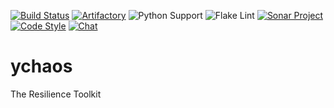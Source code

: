 
[![Build Status](https://screwdriver.ouroath.com/pipelines/1041241/badge)](https://screwdriver.ouroath.com/pipelines/1041241)
[![Artifactory](https://img.shields.io/badge/Artifactory-resilience%2Fvzmi.ychaos-yellowgreen?logo=jfrog)](https://artifactory.ouroath.com/ui/packages/pypi:%2F%2Fvzmi.ychaos?name=vzmi.ychaos&type=packages)
![Python Support](https://img.shields.io/badge/python-v3.5%2B-blue?logo=python)
![Flake Lint](https://img.shields.io/badge/flake8-passing-green)
[![Sonar Project](https://img.shields.io/badge/Sonar-Project-blue?logo=SonarQube)](https://sonar.screwdriver.ouroath.com/dashboard?id=pipeline%3A1041241)
[![Code Style](https://img.shields.io/badge/codestyle-black-black)](https://black.readthedocs.io/en/stable/index.html)
[![Chat](https://img.shields.io/badge/chat-on%20Slack-brightgreen?logo=slack)](https://vzbuilders.slack.com/messages/C014B20A11U)

# ychaos

The Resilience Toolkit

